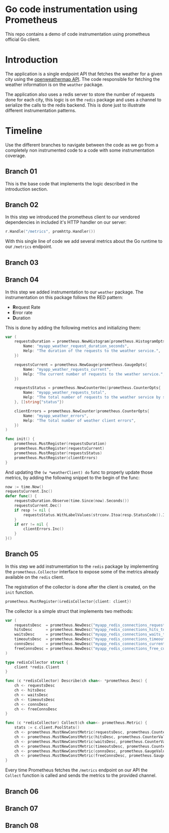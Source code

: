 # Go code instrumentation using Prometheus

This repo contains a demo of code instrumentation using prometheus official
Go client.

# Introduction

The application is a single endpoint API that fetches the weather for a given city using the [openweathermap API](http://api.openweathermap.org). The code responsible for fetching the weather information is on the `weather` package.

The application also uses a redis server to store the number of requests done for each city, this logic is on the `redis` package and uses a channel to serialize the calls to the redis backend. This is done just to illustrate different instrumentation patterns.

# Timeline

Use the different branches to navigate between the code as we go from a completely non instrumented code to a code with some instrumentation coverage.

## Branch 01

This is the base code that implements the logic described in the introduction section.

## Branch 02

In this step we introduced the prometheus client to our vendored dependencies in included it's HTTP handler on our server:

```go
r.Handle("/metrics", promhttp.Handler())
```

With this single line of code we add several metrics about the Go runtime to our `/metrics` endpoint.

## Branch 03

## Branch 04

In this step we added instrumentation to our `weather` package. The instrumentation on this package follows the RED pattern:

* **R**equest Rate
* **E**rror rate
* **D**uration

This is done by adding the following metrics and initializing them:

```go
var (
	requestsDuration = prometheus.NewHistogram(prometheus.HistogramOpts{
		Name: "myapp_weather_request_duration_seconds",
		Help: "The duration of the requests to the weather service.",
	})

	requestsCurrent = prometheus.NewGauge(prometheus.GaugeOpts{
		Name: "myapp_weather_requests_current",
		Help: "The current number of requests to the weather service.",
	})

	requestsStatus = prometheus.NewCounterVec(prometheus.CounterOpts{
		Name: "myapp_weather_requests_total",
		Help: "The total number of requests to the weather service by status.",
	}, []string{"status"})

	clientErrors = prometheus.NewCounter(prometheus.CounterOpts{
		Name: "myapp_weather_errors",
		Help: "The total number of weather client errors",
	})
)

func init() {
	prometheus.MustRegister(requestsDuration)
	prometheus.MustRegister(requestsCurrent)
	prometheus.MustRegister(requestsStatus)
	prometheus.MustRegister(clientErrors)
}
```

And updating the `(w *weatherClient) do` func to properly update those metrics, by adding the following snippet to the begin of the func:

```go
now := time.Now()
requestsCurrent.Inc()
defer func() {
    requestsDuration.Observe(time.Since(now).Seconds())
    requestsCurrent.Dec()
    if resp != nil {
        requestsStatus.WithLabelValues(strconv.Itoa(resp.StatusCode)).Inc()
    }
    if err != nil {
        clientErrors.Inc()
    }
}()
```

## Branch 05

In this step we add instrumentation to the `redis` package by implementing the `prometheus.Collector` interface to expose some of the metrics already available on the `redis` client.

The registration of the collector is done after the client is created, on the `init` function.

```go
prometheus.MustRegister(&redisCollector{client: client})
```

The collector is a simple struct that implements two methods:

```go
var (
	requestsDesc  = prometheus.NewDesc("myapp_redis_connections_requests_total", "The total number of connections requests to redis pool.", []string{}, nil)
	hitsDesc      = prometheus.NewDesc("myapp_redis_connections_hits_total", "The total number of times a free connection was found in redis pool.", []string{}, nil)
	waitsDesc     = prometheus.NewDesc("myapp_redis_connections_waits_total", "The total number of times the redis pool had to wait for a connection.", []string{}, nil)
	timeoutsDesc  = prometheus.NewDesc("myapp_redis_connections_timeouts_total", "The total number of wait timeouts in redis pool.", []string{}, nil)
	connsDesc     = prometheus.NewDesc("myapp_redis_connections_current", "The current number of connections in redis pool.", []string{}, nil)
	freeConnsDesc = prometheus.NewDesc("myapp_redis_connections_free_current", "The current number of free connections in redis pool.", []string{}, nil)
)

type redisCollector struct {
	client *redis.Client
}

func (c *redisCollector) Describe(ch chan<- *prometheus.Desc) {
	ch <- requestsDesc
	ch <- hitsDesc
	ch <- waitsDesc
	ch <- timeoutsDesc
	ch <- connsDesc
	ch <- freeConnsDesc
}

func (c *redisCollector) Collect(ch chan<- prometheus.Metric) {
	stats := c.client.PoolStats()
	ch <- prometheus.MustNewConstMetric(requestsDesc, prometheus.CounterValue, float64(stats.Requests))
	ch <- prometheus.MustNewConstMetric(hitsDesc, prometheus.CounterValue, float64(stats.Hits))
	ch <- prometheus.MustNewConstMetric(waitsDesc, prometheus.CounterValue, float64(stats.Waits))
	ch <- prometheus.MustNewConstMetric(timeoutsDesc, prometheus.CounterValue, float64(stats.Timeouts))
	ch <- prometheus.MustNewConstMetric(connsDesc, prometheus.GaugeValue, float64(stats.TotalConns))
	ch <- prometheus.MustNewConstMetric(freeConnsDesc, prometheus.GaugeValue, float64(stats.FreeConns))
}
```

Every time Prometheus fetches the `/metrics` endpoint on our API the `Collect` function is called and sends the metrics to the provided channel.

## Branch 06
## Branch 07
## Branch 08